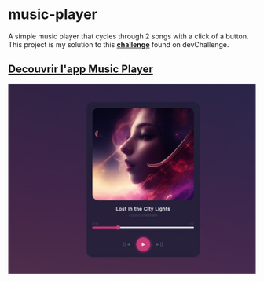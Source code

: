 # music-player

A simple music player that cycles through 2 songs with a click of a button. This project is my solution to this [**challenge**](https://devchallenges.io/challenge/36) found on devChallenge.

## [Decouvrir l'app Music Player](https://edes74500.github.io/DChallenges_MusicApp/)

**![app Music Player](/assets/Screenshot/desktop.jpg)**
